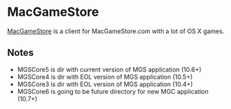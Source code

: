 # MacGameStore

[MacGameStore](http://www.macgamestore.com) is a client for MacGameStore.com with a lot of OS X games.
 
## Notes

- MGSCore5 is dir with current version of MGS application (10.6+)
- MGSCore4 is dir with EOL version of MGS application (10.5+)
- MGSCore3 is dir with EOL version of MGS application (10.4+)
- MGSCore6 is going to be future directory for new MGC application (10.7+)